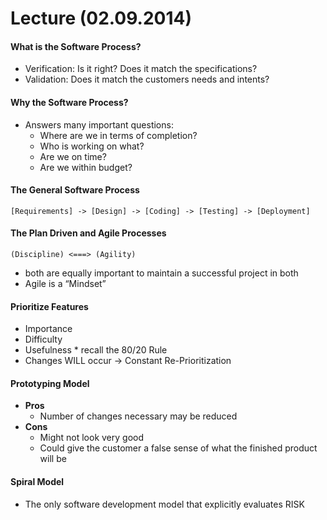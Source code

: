 # Lecture (02.09.2014)
#### What is the Software Process?
* Verification: Is it right? Does it match the specifications?
* Validation: Does it match the customers needs and intents?

#### Why the Software Process?
* Answers many important questions:
    * Where are we in terms of completion?
    * Who is working on what?
    * Are we on time?
    * Are we within budget?

#### The General Software Process
    [Requirements] -> [Design] -> [Coding] -> [Testing] -> [Deployment]

#### The Plan Driven and Agile Processes
    (Discipline) <===> (Agility)
* both are equally important to maintain a successful project in both
* Agile is a “Mindset”

#### Prioritize Features
* Importance
* Difficulty
* Usefulness * recall the 80/20 Rule
* Changes WILL occur -> Constant Re-Prioritization

#### Prototyping Model
* **Pros**
    * Number of changes necessary may be reduced
* **Cons**
    * Might not look very good
    * Could give the customer a false sense of what the finished product will be

#### Spiral Model
* The only software development model that explicitly evaluates RISK


